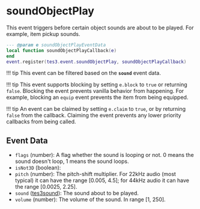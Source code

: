 <!---
	This file is autogenerated. Do not edit this file manually. Your changes will be ignored.
	More information: https://github.com/MWSE/MWSE/tree/master/docs
-->

# soundObjectPlay

This event triggers before certain object sounds are about to be played. For example, item pickup sounds.

```lua
--- @param e soundObjectPlayEventData
local function soundObjectPlayCallback(e)
end
event.register(tes3.event.soundObjectPlay, soundObjectPlayCallback)
```

!!! tip
	This event can be filtered based on the **`sound`** event data.

!!! tip
	This event supports blocking by setting `e.block` to `true` or returning `false`. Blocking the event prevents vanilla behavior from happening. For example, blocking an `equip` event prevents the item from being equipped.

!!! tip
	An event can be claimed by setting `e.claim` to `true`, or by returning `false` from the callback. Claiming the event prevents any lower priority callbacks from being called.

## Event Data

* `flags` (number): A flag whether the sound is looping or not. 0 means the sound doesn't loop, 1 means the sound loops.
* `isNot3D` (boolean): 
* `pitch` (number): The pitch-shift multiplier. For 22kHz audio (most typical) it can have the range [0.005, 4.5]; for 44kHz audio it can have the range [0.0025, 2.25].
* `sound` ([tes3sound](../../types/tes3sound)): The sound about to be played.
* `volume` (number): The volume of the sound. In range [1, 250].

